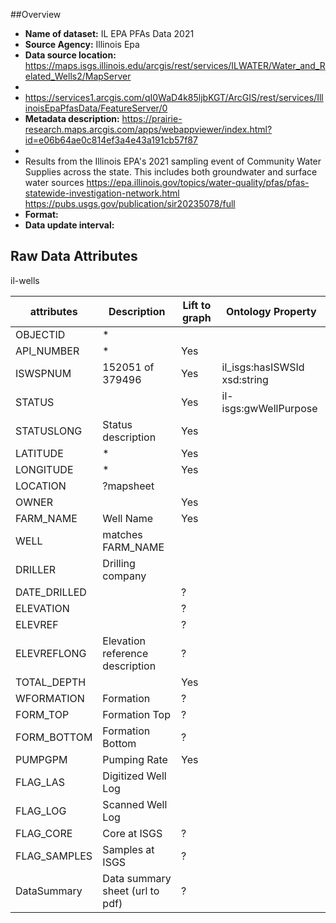 ##Overview
 * **Name of dataset:** IL EPA PFAs Data 2021
 * **Source Agency:** Illinois Epa
 * **Data source location:**  https://maps.isgs.illinois.edu/arcgis/rest/services/ILWATER/Water_and_Related_Wells2/MapServer
 * 
 * https://services1.arcgis.com/qI0WaD4k85ljbKGT/ArcGIS/rest/services/IllinoisEpaPfasData/FeatureServer/0
 * **Metadata description:** https://prairie-research.maps.arcgis.com/apps/webappviewer/index.html?id=e06b64ae0c814ef3a4e43a191cb57f87
 * 
 * Results from the Illinois EPA's 2021 sampling event of Community Water Supplies across the state. This includes both groundwater and surface water sources
                            https://epa.illinois.gov/topics/water-quality/pfas/pfas-statewide-investigation-network.html
                        https://pubs.usgs.gov/publication/sir20235078/full
 * **Format:**
 * **Data update interval:**


## Raw Data Attributes


il-wells

| attributes   | Description                      | Lift to graph | Ontology Property            |
|--------------|----------------------------------|---------------|------------------------------| 
| OBJECTID     | *                                |               |                              |
| API_NUMBER   | *                                | Yes           |                              |
| ISWSPNUM     | 152051 of 379496                 | Yes           | il_isgs:hasISWSId xsd:string |
| STATUS       |                                  | Yes           | il-isgs:gwWellPurpose        |
| STATUSLONG   | Status description               | Yes           |                              |
| LATITUDE     | *                                | Yes           |                              |
| LONGITUDE    | *                                | Yes           |                              |
| LOCATION     | ?mapsheet                        |               |                              |
| OWNER        |                                  | Yes           |                              |
| FARM_NAME    | Well Name                        | Yes           |                              |
| WELL         | matches FARM_NAME                |               |                              |
| DRILLER      | Drilling company                 |               |                              |
| DATE_DRILLED |                                  | ?             |                              |
| ELEVATION    |                                  | ?             |                              |
| ELEVREF      |                                  | ?             |                              |
| ELEVREFLONG  | Elevation reference description  | ?             |                              |
| TOTAL_DEPTH  |                                  | Yes           |                              |
| WFORMATION   | Formation                        | ?             |                              |
| FORM_TOP     | Formation Top                    | ?             |                              |
| FORM_BOTTOM  | Formation Bottom                 | ?             |                              |
| PUMPGPM      | Pumping Rate                     | Yes           |                              |
| FLAG_LAS     | Digitized Well Log               |               |                              |
| FLAG_LOG     | Scanned Well Log                 |               |                              |
| FLAG_CORE    | Core at ISGS                     | ?             |                              |
| FLAG_SAMPLES | Samples at ISGS                  | ?             |                              |
| DataSummary  | Data summary sheet (url to  pdf) | ?             |                              |
